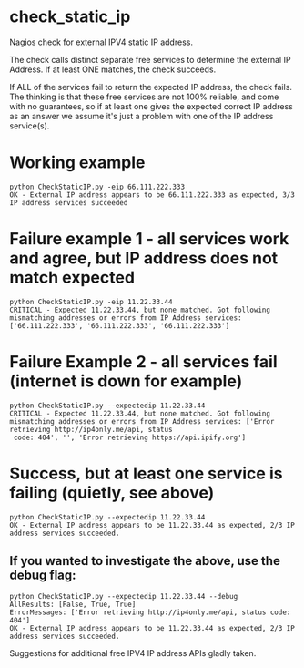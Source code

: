 # check_static_ip
Nagios check for external IPV4 static IP address.

The check calls distinct separate free services to determine the external IP Address. If at least ONE matches,
the check succeeds. 

If ALL of the services fail to return the expected IP address, the check fails. The thinking is that these free services are
not 100% reliable, and come with no guarantees, so if at least one gives the expected correct IP address as an answer we assume
it's just a problem with one of the IP address service(s).

# Working example
```
python CheckStaticIP.py -eip 66.111.222.333
OK - External IP address appears to be 66.111.222.333 as expected, 3/3 IP address services succeeded
```
# Failure example 1 - all services work and agree, but IP address does not match expected
```
python CheckStaticIP.py -eip 11.22.33.44
CRITICAL - Expected 11.22.33.44, but none matched. Got following mismatching addresses or errors from IP Address services: ['66.111.222.333', '66.111.222.333', '66.111.222.333']
```
# Failure Example 2 - all services fail (internet is down for example)
```
python CheckStaticIP.py --expectedip 11.22.33.44
CRITICAL - Expected 11.22.33.44, but none matched. Got following mismatching addresses or errors from IP Address services: ['Error retrieving http://ip4only.me/api, status
 code: 404', '', 'Error retrieving https://api.ipify.org']
```
# Success, but at least one service is failing (quietly, see above)
```
python CheckStaticIP.py --expectedip 11.22.33.44
OK - External IP address appears to be 11.22.33.44 as expected, 2/3 IP address services succeeded.
```
## If you wanted to investigate the above, use the debug flag:
```
python CheckStaticIP.py --expectedip 11.22.33.44 --debug
AllResults: [False, True, True]
ErrorMessages: ['Error retrieving http://ip4only.me/api, status code: 404']
OK - External IP address appears to be 11.22.33.44 as expected, 2/3 IP address services succeeded.
```

Suggestions for additional free IPV4 IP address APIs gladly taken.
